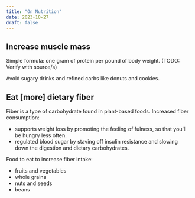 ```yaml
---
title: "On Nutrition"
date: 2023-10-27
draft: false
---
```


## Increase muscle mass

Simple formula: one gram of protein per pound of body weight.
(TODO: Verify with source/s)

Avoid sugary drinks and refined carbs like donuts and cookies.

## Eat [more] dietary fiber

Fiber is a type of carbohydrate found in plant-based foods. Increased
fiber consumption:

- supports weight loss by promoting the feeling of fulness,
  so that you'll be hungry less often.
- regulated blood sugar by staving off insulin resistance and slowing
  down the digestion and dietary carbohydrates.

Food to eat to increase fiber intake:
- fruits and vegetables
- whole grains
- nuts and seeds
- beans
